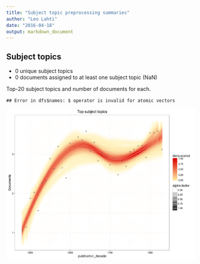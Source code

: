 ```yaml
---
title: "Subject topic preprocessing summaries"
author: "Leo Lahti"
date: "2016-04-18"
output: markdown_document
---
```


## Subject topics



  * 0 unique subject topics
  * 0 documents assigned to at least one subject topic (NaN)

Top-20 subject topics and number of documents for each.


```
## Error in dfs$names: $ operator is invalid for atomic vectors
```

![plot of chunk summarytopics22](figure/summarytopics22-1.png)

